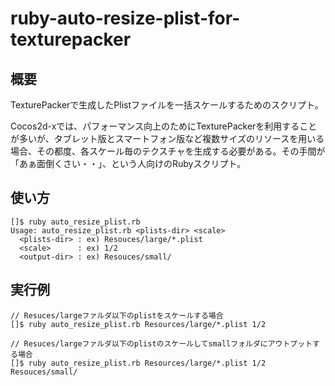 ruby-auto-resize-plist-for-texturepacker
========================================

## 概要

TexturePackerで生成したPlistファイルを一括スケールするためのスクリプト。

Cocos2d-xでは、パフォーマンス向上のためにTexturePackerを利用することが多いが、タブレット版とスマートフォン版など複数サイズのリソースを用いる場合、その都度、各スケール毎のテクスチャを生成する必要がある。その手間が「あぁ面倒くさい・・」、という人向けのRubyスクリプト。

## 使い方

```
[]$ ruby auto_resize_plist.rb
Usage: auto_resize_plist.rb <plists-dir> <scale>
  <plists-dir> : ex) Resouces/large/*.plist
  <scale>      : ex) 1/2
  <output-dir> : ex) Resouces/small/
```

## 実行例

```
// Resuces/largeファルダ以下のplistをスケールする場合
[]$ ruby auto_resize_plist.rb Resources/large/*.plist 1/2 

// Resuces/largeファルダ以下のplistのスケールしてsmallフォルダにアウトプットする場合
[]$ ruby auto_resize_plist.rb Resources/large/*.plist 1/2 Resouces/small/
```

